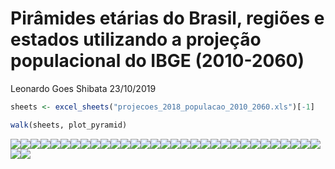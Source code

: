Pirâmides etárias do Brasil, regiões e estados utilizando a projeção
populacional do IBGE (2010-2060)
================
Leonardo Goes Shibata
23/10/2019

``` r
sheets <- excel_sheets("projecoes_2018_populacao_2010_2060.xls")[-1]

walk(sheets, plot_pyramid)
```

![](README_files/figure-gfm/plot-1.png)<!-- -->![](README_files/figure-gfm/plot-2.png)<!-- -->![](README_files/figure-gfm/plot-3.png)<!-- -->![](README_files/figure-gfm/plot-4.png)<!-- -->![](README_files/figure-gfm/plot-5.png)<!-- -->![](README_files/figure-gfm/plot-6.png)<!-- -->![](README_files/figure-gfm/plot-7.png)<!-- -->![](README_files/figure-gfm/plot-8.png)<!-- -->![](README_files/figure-gfm/plot-9.png)<!-- -->![](README_files/figure-gfm/plot-10.png)<!-- -->![](README_files/figure-gfm/plot-11.png)<!-- -->![](README_files/figure-gfm/plot-12.png)<!-- -->![](README_files/figure-gfm/plot-13.png)<!-- -->![](README_files/figure-gfm/plot-14.png)<!-- -->![](README_files/figure-gfm/plot-15.png)<!-- -->![](README_files/figure-gfm/plot-16.png)<!-- -->![](README_files/figure-gfm/plot-17.png)<!-- -->![](README_files/figure-gfm/plot-18.png)<!-- -->![](README_files/figure-gfm/plot-19.png)<!-- -->![](README_files/figure-gfm/plot-20.png)<!-- -->![](README_files/figure-gfm/plot-21.png)<!-- -->![](README_files/figure-gfm/plot-22.png)<!-- -->![](README_files/figure-gfm/plot-23.png)<!-- -->![](README_files/figure-gfm/plot-24.png)<!-- -->![](README_files/figure-gfm/plot-25.png)<!-- -->![](README_files/figure-gfm/plot-26.png)<!-- -->![](README_files/figure-gfm/plot-27.png)<!-- -->![](README_files/figure-gfm/plot-28.png)<!-- -->![](README_files/figure-gfm/plot-29.png)<!-- -->![](README_files/figure-gfm/plot-30.png)<!-- -->![](README_files/figure-gfm/plot-31.png)<!-- -->![](README_files/figure-gfm/plot-32.png)<!-- -->![](README_files/figure-gfm/plot-33.png)<!-- -->
